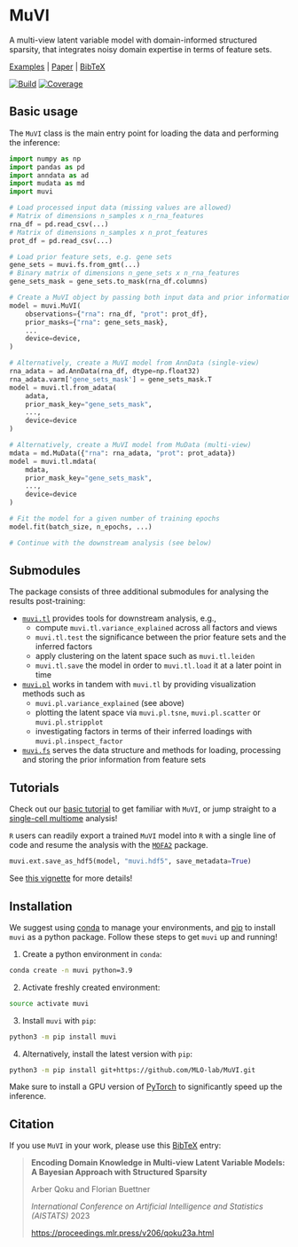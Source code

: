 # MuVI

A multi-view latent variable model with domain-informed structured sparsity, that integrates noisy domain expertise in terms of feature sets.

[Examples](examples/1_basic_tutorial.ipynb) | [Paper](https://proceedings.mlr.press/v206/qoku23a/qoku23a.pdf) | [BibTeX](citation.bib)

[![Build](https://github.com/mlo-lab/muvi/actions/workflows/build.yml/badge.svg)](https://github.com/mlo-lab/muvi/actions/workflows/build.yml/)
[![Coverage](https://codecov.io/gh/mlo-lab/muvi/branch/release/graph/badge.svg)](https://codecov.io/gh/mlo-lab/muvi)

## Basic usage

The `MuVI` class is the main entry point for loading the data and performing the inference:

```py
import numpy as np
import pandas as pd
import anndata as ad
import mudata as md
import muvi

# Load processed input data (missing values are allowed)
# Matrix of dimensions n_samples x n_rna_features
rna_df = pd.read_csv(...)
# Matrix of dimensions n_samples x n_prot_features
prot_df = pd.read_csv(...)

# Load prior feature sets, e.g. gene sets
gene_sets = muvi.fs.from_gmt(...)
# Binary matrix of dimensions n_gene_sets x n_rna_features
gene_sets_mask = gene_sets.to_mask(rna_df.columns)

# Create a MuVI object by passing both input data and prior information
model = muvi.MuVI(
    observations={"rna": rna_df, "prot": prot_df},
    prior_masks={"rna": gene_sets_mask},
    ...
    device=device,
)

# Alternatively, create a MuVI model from AnnData (single-view)
rna_adata = ad.AnnData(rna_df, dtype=np.float32)
rna_adata.varm['gene_sets_mask'] = gene_sets_mask.T
model = muvi.tl.from_adata(
    adata, 
    prior_mask_key="gene_sets_mask", 
    ..., 
    device=device
)

# Alternatively, create a MuVI model from MuData (multi-view)
mdata = md.MuData({"rna": rna_adata, "prot": prot_adata})
model = muvi.tl.mdata(
    mdata, 
    prior_mask_key="gene_sets_mask", 
    ..., 
    device=device
)

# Fit the model for a given number of training epochs
model.fit(batch_size, n_epochs, ...)

# Continue with the downstream analysis (see below)
```

## Submodules

The package consists of three additional submodules for analysing the results post-training:

- [`muvi.tl`](muvi/tools/utils.py) provides tools for downstream analysis, e.g.,
  - compute `muvi.tl.variance_explained` across all factors and views
  - `muvi.tl.test` the significance between the prior feature sets and the inferred factors
  - apply clustering on the latent space such as `muvi.tl.leiden`
  - `muvi.tl.save` the model in order to `muvi.tl.load` it at a later point in time
- [`muvi.pl`](muvi/tools/plotting.py) works in tandem with `muvi.tl` by providing visualization methods such as
  - `muvi.pl.variance_explained` (see above)
  - plotting the latent space via `muvi.pl.tsne`, `muvi.pl.scatter` or `muvi.pl.stripplot`
  - investigating factors in terms of their inferred loadings with `muvi.pl.inspect_factor`
- [`muvi.fs`](muvi/tools/feature_sets.py) serves the data structure and methods for loading, processing and storing the prior information from feature sets

## Tutorials

Check out our [basic tutorial](examples/1_basic_tutorial.ipynb) to get familiar with `MuVI`, or jump straight to a [single-cell multiome](examples/3a_single-cell_multi-omics_integration.ipynb) analysis!

`R` users can readily export a trained `MuVI` model into `R` with a single line of code and resume the analysis with the [`MOFA2`](https://biofam.github.io/MOFA2) package.

```py
muvi.ext.save_as_hdf5(model, "muvi.hdf5", save_metadata=True)
```

See [this vignette](https://raw.githack.com/MLO-lab/MuVI/master/examples/4_single-cell_multi-omics_integration_R.html) for more details!

## Installation

We suggest using [conda](https://docs.conda.io/en/latest/miniconda.html) to manage your environments, and [pip](https://pypi.org/project/pip/) to install `muvi` as a python package. Follow these steps to get `muvi` up and running!

1. Create a python environment in `conda`:

```bash
conda create -n muvi python=3.9
```

2. Activate freshly created environment:

```bash
source activate muvi
```

3. Install `muvi` with `pip`:

```bash
python3 -m pip install muvi
```

4. Alternatively, install the latest version with `pip`:

```bash
python3 -m pip install git+https://github.com/MLO-lab/MuVI.git
```

Make sure to install a GPU version of [PyTorch](https://pytorch.org/) to significantly speed up the inference.

## Citation

If you use `MuVI` in your work, please use this [BibTeX](citation.bib) entry:

> **Encoding Domain Knowledge in Multi-view Latent Variable Models: A Bayesian Approach with Structured Sparsity**
>
> Arber Qoku and Florian Buettner
>
> _International Conference on Artificial Intelligence and Statistics (AISTATS)_ 2023
>
> <https://proceedings.mlr.press/v206/qoku23a.html>
